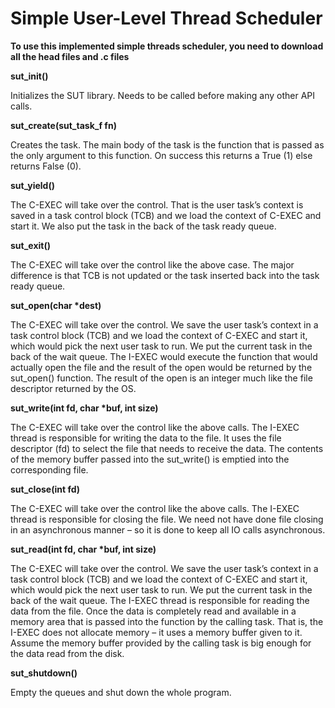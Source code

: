 # Simple User-Level Thread Scheduler
**To use this implemented simple threads scheduler, you need to download all the head files and .c files**

**sut_init()**

Initializes the SUT library. Needs to be called before making any other API calls.

**sut_create(sut_task_f fn)**

Creates the task. The main body of the task is the function that is passed as the only argument to this function. On success this returns a True (1) else returns False (0).

**sut_yield()**

The C-EXEC will take over the control. That is the user task’s context is saved in a task control block (TCB) and we load the context of C-EXEC and start it. We also put the task in the back of the task ready queue.

**sut_exit()**

The C-EXEC will take over the control like the above case. The major difference is that TCB is not updated or the task inserted back into the task ready queue.

**sut_open(char \*dest)**

The C-EXEC will take over the control. We save the user task’s context in a task control block (TCB) and we load the context of C-EXEC and start it, which would pick the next user task to run. We put the current task in the back of the wait queue. The I-EXEC would execute the function that would actually open the file and the result of the open would be returned by the sut_open() function. The result of the open is an integer much like the file descriptor returned by the OS. 

**sut_write(int fd, char \*buf, int size)**

The C-EXEC will take over the control like the above calls. The I-EXEC thread is responsible for writing the data to the file. It uses the file descriptor (fd) to select the file that needs to receive the data. The contents of the memory buffer passed into the sut_write() is emptied into the corresponding file.

**sut_close(int fd)**

The C-EXEC will take over the control like the above calls. The I-EXEC thread is responsible for closing the file. We need not have done file closing in an asynchronous manner – so it is done to keep all IO calls asynchronous.

**sut_read(int fd, char \*buf, int size)**

The C-EXEC will take over the control. We save the user task’s context in a task control block (TCB) and we load the context of C-EXEC and start it, which would pick the next user task to run. We put the current task in the back of the wait queue. The I-EXEC thread is responsible for reading the data from the file. Once the data is completely read and available in a memory area that is passed into the function by the calling task. That is, the I-EXEC does not allocate memory – it uses a memory buffer given to it. Assume the memory buffer provided by the calling task is big enough for the data read from the disk.

**sut_shutdown()**

Empty the queues and shut down the whole program.
